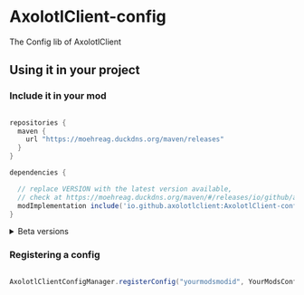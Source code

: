 # AxolotlClient-config
The Config lib of AxolotlClient

## Using it in your project

### Include it in your mod
```groovy

repositories {
  maven {
    url "https://moehreag.duckdns.org/maven/releases"
  }
}

dependencies {

  // replace VERSION with the latest version available,
  // check at https://moehreag.duckdns.org/maven/#/releases/io/github/axolotlclient/AxolotlClient-config
  modImplementation include('io.github.axolotlclient:AxolotlClient-config:VERSION')
}

```

<details>
<summary>Beta versions</summary>

```groovy

repositories {
  maven {
    url "https://moehreag.duckdns.org/maven/snapshots"
  }
}

dependencies {

  // replace VERSION with the latest version available,
  // check at https://moehreag.duckdns.org/maven/#/snapshots/io/github/axolotlclient/AxolotlClient-config
  modImplementation include('io.github.axolotlclient:AxolotlClient-config:VERSION')
}

```

</details>

### Registering a config
```java

AxolotlClientConfigManager.registerConfig("yourmodsmodid", YourModsConfigClassInstance);

```
